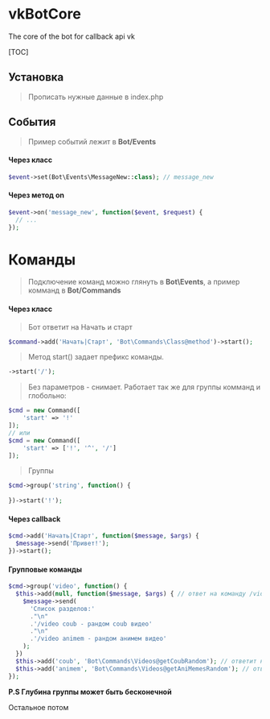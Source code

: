 # vkBotCore
The core of the bot for callback api vk

[TOC]

## Установка
> Прописать нужные данные в index.php

## События
> Пример событий лежит в **Bot/Events**

#### Через класс
```php
$event->set(Bot\Events\MessageNew::class); // message_new
```
#### Через метод on
```php
$event->on('message_new', function($event, $request) {
  // ...
});
```

# Команды

> Подключение команд можно глянуть в **Bot\Events**, а пример комманд в **Bot/Commands**

#### Через класс
> Бот ответит на Начать и старт

```php
$command->add('Начать|Старт', 'Bot\Commands\Class@method')->start(); 
```

> Метод start() задает префикс команды.

```php
->start('/');
```
> Без параметров - снимает.
> Работает так же для группы комманд и глобольно:

```php
$cmd = new Command([
	'start' => '!'
]);
// или
$cmd = new Command([
	'start' => ['!', '^', '/']
]);
```
> Группы

```php
$cmd->group('string', function() {
	
})->start('!');
```


#### Через callback
```php
$cmd->add('Начать|Старт', function($message, $args) {
  $message->send('Привет!');
})->start();
```

#### Групповые команды
```php
$cmd->group('video', function() {
  $this->add(null, function($message, $args) { // ответ на команду /video
    $message->send(
      'Список разделов:'
      ."\n"
      .'/video coub - рандом coub видео'
      ."\n"
      .'/video animem - рандом анимем видео'
    );
  })
  $this->add('coub', 'Bot\Commands\Videos@getCoubRandom'); // ответит на /video coub
  $this->add('animem', 'Bot\Commands\Videos@getAniMemesRandom'); // ответит на /video animem
});
```

**P.S Глубина группы может быть бесконечной**

Остальное потом
